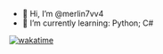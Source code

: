 - 👋 Hi, I’m @merlin7vv4
- 🌱 I’m currently learning: Python; C#


<!---
merlin7vv4/merlin7vv4 is a ✨ special ✨ repository because its `README.md` (this file) appears on your GitHub profile.
You can click the Preview link to take a look at your changes.
--->

[![wakatime](https://wakatime.com/badge/user/f380d6b0-edcf-4a1c-b43d-066115a569d2.svg)](https://wakatime.com/@f380d6b0-edcf-4a1c-b43d-066115a569d2)
